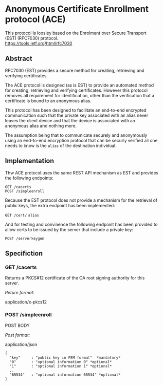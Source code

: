 # Anonymous Certificate Enrollment protocol (ACE)

This protocol is loosley based on the Enrolment over Secure Transport (EST) (RFC7030) protocol.   
https://tools.ietf.org/html/rfc7030  

Abstract  
--------

RFC7030 (EST) provides a secure method for creating, retrieving and verifying certificates.  

The ACE protocol is designed (as is EST) to provide an automated method for creating, retrieving and verifying certificates. However this protocol removes all requirement for identification, other than the verification that a certificate is bound to an anonymous alias.  

This protocol has been designed to facilitate an end-to-end encrypted communication such that the private key associated with an alias never leaves the client device and that the device is associated with an anonymous alias and nothing more.  

The assumption being that to communicate securely and anonymously using an end-to-end encryption protocol that can be securly verified all one needs to know is the `alias` of the destination individual.  

Implementation
--------------

Thw ACE protocol uses the same REST API mechanism as EST and provides the following endpoints:  
  
`GET /cacerts`  
`POST /simpleenroll`  
  
Because the EST protocol does not provide a mechanism for the retrieval of public keys, the extra endpoint has been implemented:  

`GET /cert/` `alias`  

And for testing and convinence the following endpoint has been provided to allow certs to be issued by the server that include a private key:  

`POST /serverkeygen`  

Specifiction
------------

### GET /cacerts  

Returns a PKCS#12 certificate of the CA root signing authority for this server. 

*Return format:*  

application/x-pkcs12  


### POST /simpleenroll    

POST BODY  

*Post format:*  

application/json    

```
{  
  "key"     : "public key in PEM format"  *mandatory*
  "0"       : "optional information 0" *optional*  
  "1"       : "optional information 1" *optional*
  ..
  "65534"   : "optional information 65534" *optional*
}
```










